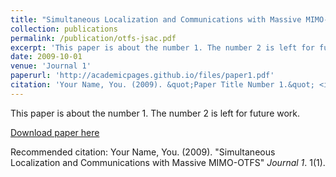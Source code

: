```yaml
---
title: "Simultaneous Localization and Communications with Massive MIMO-OTFS"
collection: publications
permalink: /publication/otfs-jsac.pdf
excerpt: 'This paper is about the number 1. The number 2 is left for future work.'
date: 2009-10-01
venue: 'Journal 1'
paperurl: 'http://academicpages.github.io/files/paper1.pdf'
citation: 'Your Name, You. (2009). &quot;Paper Title Number 1.&quot; <i>Journal 1</i>. 1(1).'
---
```

This paper is about the number 1. The number 2 is left for future work.

[Download paper here](/files/OTFS-Tutorial.pdf)

Recommended citation: Your Name, You. (2009). "Simultaneous Localization and Communications with Massive MIMO-OTFS" <i>Journal 1</i>. 1(1).
